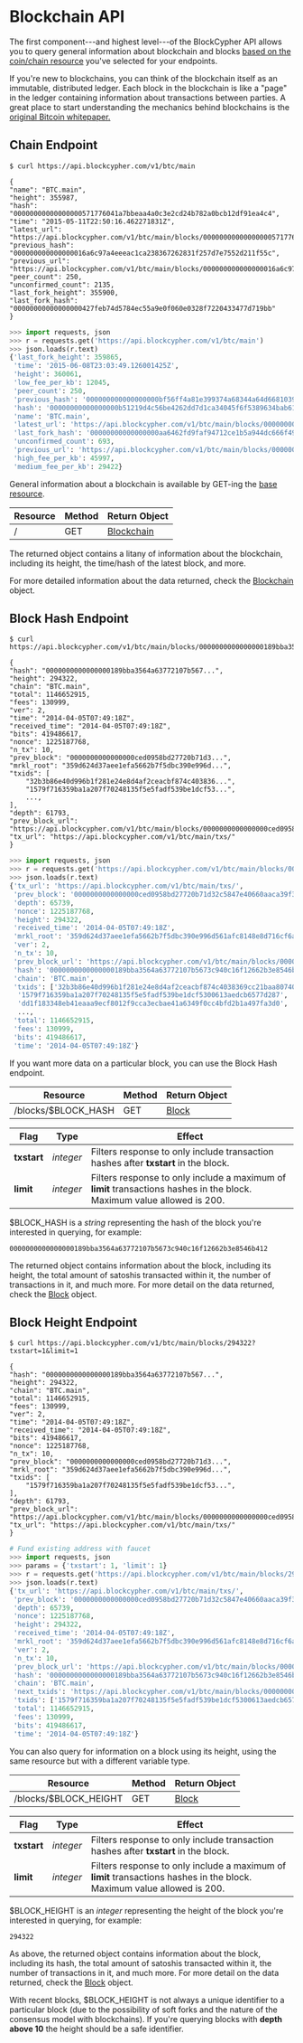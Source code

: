 # Blockchain API

The first component---and highest level---of the BlockCypher API allows you to query general information about blockchain and blocks [based on the coin/chain resource](#restful-resources) you've selected for your endpoints.

If you're new to blockchains, you can think of the blockchain itself as an immutable, distributed ledger. Each block in the blockchain is like a "page" in the ledger containing information about transactions between parties. A great place to start understanding the mechanics behind blockchains is the [original Bitcoin whitepaper.](http://bitcoin.org/bitcoin.pdf)

## Chain Endpoint

```shell
$ curl https://api.blockcypher.com/v1/btc/main

{
"name": "BTC.main",
"height": 355987,
"hash": "00000000000000000571776041a7bbeaa4a0c3e2cd24b782a0bcb12df91ea4c4",
"time": "2015-05-11T22:50:16.462271831Z",
"latest_url": "https://api.blockcypher.com/v1/btc/main/blocks/00000000000000000571776041a7bbeaa4a0c3e2cd24b782a0bcb12df91ea4c4",
"previous_hash": "000000000000000016a6c97a4eeeac1ca238367262831f257d7e7552d211f55c",
"previous_url": "https://api.blockcypher.com/v1/btc/main/blocks/000000000000000016a6c97a4eeeac1ca238367262831f257d7e7552d211f55c",
"peer_count": 250,
"unconfirmed_count": 2135,
"last_fork_height": 355900,
"last_fork_hash": "00000000000000000427feb74d5784ec55a9e0f060e0328f7220433477d719bb"
}
```

```python
>>> import requests, json
>>> r = requests.get('https://api.blockcypher.com/v1/btc/main')
>>> json.loads(r.text)
{'last_fork_height': 359865,
 'time': '2015-06-08T23:03:49.126001425Z',
 'height': 360061,
 'low_fee_per_kb': 12045,
 'peer_count': 250,
 'previous_hash': '000000000000000000bf56ff4a81e399374a68344a64d6681039412de78366b8',
 'hash': '00000000000000000b51219d4c56be4262dd7d1ca34045f6f5389634bab61e94',
 'name': 'BTC.main',
 'latest_url': 'https://api.blockcypher.com/v1/btc/main/blocks/00000000000000000b51219d4c56be4262dd7d1ca34045f6f5389634bab61e94',
 'last_fork_hash': '00000000000000000aa6462fd9faf94712ce1b5a944dc666f491101c996beab9',
 'unconfirmed_count': 693,
 'previous_url': 'https://api.blockcypher.com/v1/btc/main/blocks/000000000000000000bf56ff4a81e399374a68344a64d6681039412de78366b8',
 'high_fee_per_kb': 45997,
 'medium_fee_per_kb': 29422}
```

General information about a blockchain is available by GET-ing the [base resource](#restful-resources).

Resource | Method | Return Object
-------- | ------ | -------------
/ | GET | [Blockchain](#blockchain)

The returned object contains a litany of information about the blockchain, including its height, the time/hash of the latest block, and more.

For more detailed information about the data returned, check the [Blockchain](#blockchain) object.

## Block Hash Endpoint

```shell
$ curl https://api.blockcypher.com/v1/btc/main/blocks/0000000000000000189bba3564a63772107b5673c940c16f12662b3e8546b412

{
"hash": "0000000000000000189bba3564a63772107b567...",
"height": 294322,
"chain": "BTC.main",
"total": 1146652915,
"fees": 130999,
"ver": 2,
"time": "2014-04-05T07:49:18Z",
"received_time": "2014-04-05T07:49:18Z",
"bits": 419486617,
"nonce": 1225187768,
"n_tx": 10,
"prev_block": "0000000000000000ced0958bd27720b71d3...",
"mrkl_root": "359d624d37aee1efa5662b7f5dbc390e996d...",
"txids": [
	"32b3b86e40d996b1f281e24e8d4af2ceacbf874c403836...",
	"1579f716359ba1a207f70248135f5e5fadf539be1dcf53...",
	...,
],
"depth": 61793,
"prev_block_url": "https://api.blockcypher.com/v1/btc/main/blocks/0000000000000000ced0958bd27720b71d32c5847e40660aaca39f33c298abb0",
"tx_url": "https://api.blockcypher.com/v1/btc/main/txs/"
}
```

```python
>>> import requests, json
>>> r = requests.get('https://api.blockcypher.com/v1/btc/main/blocks/0000000000000000189bba3564a63772107b5673c940c16f12662b3e8546b412')
>>> json.loads(r.text)
{'tx_url': 'https://api.blockcypher.com/v1/btc/main/txs/',
 'prev_block': '0000000000000000ced0958bd27720b71d32c5847e40660aaca39f33c298abb0',
 'depth': 65739,
 'nonce': 1225187768,
 'height': 294322,
 'received_time': '2014-04-05T07:49:18Z',
 'mrkl_root': '359d624d37aee1efa5662b7f5dbc390e996d561afc8148e8d716cf6ad765a952',
 'ver': 2,
 'n_tx': 10,
 'prev_block_url': 'https://api.blockcypher.com/v1/btc/main/blocks/0000000000000000ced0958bd27720b71d32c5847e40660aaca39f33c298abb0',
 'hash': '0000000000000000189bba3564a63772107b5673c940c16f12662b3e8546b412',
 'chain': 'BTC.main',
 'txids': ['32b3b86e40d996b1f281e24e8d4af2ceacbf874c4038369cc21baa807409b277',
  '1579f716359ba1a207f70248135f5e5fadf539be1dcf5300613aedcb6577d287',
  'dd1f183348eb41eaaa9ecf8012f9cca3ecbae41a6349f0cc4bfd2b1a497fa3d0',
  ...,
 'total': 1146652915,
 'fees': 130999,
 'bits': 419486617,
 'time': '2014-04-05T07:49:18Z'}
```

If you want more data on a particular block, you can use the Block Hash endpoint.

Resource | Method | Return Object
-------- | ------ | -------------
/blocks/$BLOCK_HASH | GET | [Block](#block)

Flag | Type | Effect
---- | ---- | ------
**txstart** | *integer* | Filters response to only include transaction hashes after **txstart** in the block.
**limit** | *integer* | Filters response to only include a maximum of **limit** transactions hashes in the block. Maximum value allowed is 200.

$BLOCK_HASH is a *string* representing the hash of the block you're interested in querying, for example:

`0000000000000000189bba3564a63772107b5673c940c16f12662b3e8546b412`

The returned object contains information about the block, including its height, the total amount of satoshis transacted within it, the number of transactions in it, and much more. For more detail on the data returned, check the [Block](#block) object.

## Block Height Endpoint

```shell
$ curl https://api.blockcypher.com/v1/btc/main/blocks/294322?txstart=1&limit=1

{
"hash": "0000000000000000189bba3564a63772107b567...",
"height": 294322,
"chain": "BTC.main",
"total": 1146652915,
"fees": 130999,
"ver": 2,
"time": "2014-04-05T07:49:18Z",
"received_time": "2014-04-05T07:49:18Z",
"bits": 419486617,
"nonce": 1225187768,
"n_tx": 10,
"prev_block": "0000000000000000ced0958bd27720b71d3...",
"mrkl_root": "359d624d37aee1efa5662b7f5dbc390e996d...",
"txids": [
	"1579f716359ba1a207f70248135f5e5fadf539be1dcf53...",
],
"depth": 61793,
"prev_block_url": "https://api.blockcypher.com/v1/btc/main/blocks/0000000000000000ced0958bd27720b71d32c5847e40660aaca39f33c298abb0",
"tx_url": "https://api.blockcypher.com/v1/btc/main/txs/"
}
```

```python
# Fund existing address with faucet
>>> import requests, json
>>> params = {'txstart': 1, 'limit': 1}
>>> r = requests.get('https://api.blockcypher.com/v1/btc/main/blocks/294322', params=params)
>>> json.loads(r.text)
{'tx_url': 'https://api.blockcypher.com/v1/btc/main/txs/',
 'prev_block': '0000000000000000ced0958bd27720b71d32c5847e40660aaca39f33c298abb0',
 'depth': 65739,
 'nonce': 1225187768,
 'height': 294322,
 'received_time': '2014-04-05T07:49:18Z',
 'mrkl_root': '359d624d37aee1efa5662b7f5dbc390e996d561afc8148e8d716cf6ad765a952',
 'ver': 2,
 'n_tx': 10,
 'prev_block_url': 'https://api.blockcypher.com/v1/btc/main/blocks/0000000000000000ced0958bd27720b71d32c5847e40660aaca39f33c298abb0',
 'hash': '0000000000000000189bba3564a63772107b5673c940c16f12662b3e8546b412',
 'chain': 'BTC.main',
 'next_txids': 'https://api.blockcypher.com/v1/btc/main/blocks/0000000000000000189bba3564a63772107b5673c940c16f12662b3e8546b412?txstart=2&limit=1',
 'txids': ['1579f716359ba1a207f70248135f5e5fadf539be1dcf5300613aedcb6577d287'],
 'total': 1146652915,
 'fees': 130999,
 'bits': 419486617,
 'time': '2014-04-05T07:49:18Z'}
```

You can also query for information on a block using its height, using the same resource but with a different variable type.

Resource | Method | Return Object
-------- | ------ | -------------
/blocks/$BLOCK_HEIGHT | GET | [Block](#block)

Flag | Type | Effect
---- | ---- | ------
**txstart** | *integer* | Filters response to only include transaction hashes after **txstart** in the block.
**limit** | *integer* | Filters response to only include a maximum of **limit** transactions hashes in the block. Maximum value allowed is 200.

$BLOCK_HEIGHT is an *integer* representing the height of the block you're interested in querying, for example:

`294322`

As above, the returned object contains information about the block, including its hash, the total amount of satoshis transacted within it, the number of transactions in it, and much more. For more detail on the data returned, check the [Block](#block) object.

<aside class="warning">
With recent blocks, $BLOCK_HEIGHT is not always a unique identifier to a particular block (due to the possibility of soft forks and the nature of the consensus model with blockchains). If you're querying blocks with <b>depth above 10</b> the height should be a safe identifier.
</aside>

